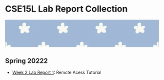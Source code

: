 # CSE15L Lab Report Collection
![image](screenshot.png)
## Spring 20222

*  [Week 2 Lab Report 1](https://mijinson.github.io/cse15l-lab-reports/new.html): Remote Acess Tutorial

